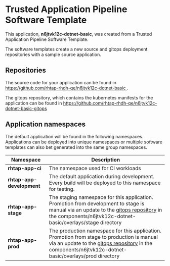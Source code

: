 # Trusted Application Pipeline Software Template

This application, **n6jtvk12c-dotnet-basic**, was created from a Trusted Application Pipeline Software Template.

The software templates create a new source and gitops deployment repositories with a sample source application. 

## Repositories

The source code for your application can be found in [https://github.com/rhtap-rhdh-qe/n6jtvk12c-dotnet-basic ](https://github.com/rhtap-rhdh-qe/n6jtvk12c-dotnet-basic ).
 
The gitops repository, which contains the kubernetes manifests for the application can be found in 
[https://github.com/rhtap-rhdh-qe/n6jtvk12c-dotnet-basic-gitops ](https://github.com/rhtap-rhdh-qe/n6jtvk12c-dotnet-basic-gitops ) 

## Application namespaces 

The default application will be found in the following namespaces. Applications can be deployed into unique namespaces or multiple software templates can also bet generated into the same group namespaces.  

|  Namespace   |  Description   |  
| -------- | -------- |
| **rhtap-app-ci** | The namespace used for CI workloads |
| **rhtap-app-development** | The default application during development. Every build will be deployed to this namespace for testing. |
| **rhtap-app-stage** | The staging namespace for this application. Promotion from development to stage is manual via an update to the [gitops repository](https://github.com/rhtap-rhdh-qe/n6jtvk12c-dotnet-basic-gitops ) in the components/n6jtvk12c-dotnet-basic/overlays/stage directory |
| **rhtap-app-prod** | The production namespace for this application. Promotion from stage to production is manual via an update to the [gitops repository](https://github.com/rhtap-rhdh-qe/n6jtvk12c-dotnet-basic-gitops ) in the components/n6jtvk12c-dotnet-basic/overlays/prod directory |